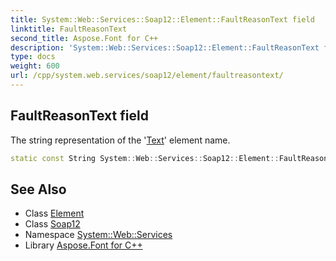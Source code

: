 ```yaml
---
title: System::Web::Services::Soap12::Element::FaultReasonText field
linktitle: FaultReasonText
second_title: Aspose.Font for C++
description: 'System::Web::Services::Soap12::Element::FaultReasonText field. The string representation of the ''Text'' element name in C++.'
type: docs
weight: 600
url: /cpp/system.web.services/soap12/element/faultreasontext/
---
```

## FaultReasonText field


The string representation of the '[Text](../../../../system.text/)' element name.

```cpp
static const String System::Web::Services::Soap12::Element::FaultReasonText
```

## See Also

* Class [Element](../)
* Class [Soap12](../../)
* Namespace [System::Web::Services](../../../)
* Library [Aspose.Font for C++](../../../../)
